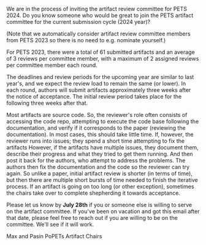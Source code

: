 We are in the process of inviting the artifact review committee for
PETS 2024. Do you know someone who would be great to join the PETS
artifact committee for the current submission cycle (2024 year)?

(Note that we automatically consider artifact review committee members
from PETS 2023 so there is no need to e.g. nominate yourself.)

For PETS 2023, there were a total of 61 submitted artifacts and an average of 3 reviews per committee member, with a maximum of 2 assigned reviews per committee member each round.

The deadlines and review periods for the upcoming year are similar to
last year's, and we expect the review load to remain the same (or lower).
In each round, authors will submit artifacts approximately three weeks after the notice of acceptance. The initial review period takes place for the following three weeks after that.

Most artifacts are source code. So, the reviewer's role often consists of
accessing the code repo, attempting to execute the code base following
the documentation, and verify if it corresponds to the paper (reviewing
the documentation). In most cases, this should take little time. If, however, the reviewer runs into issues; they spend a short time attempting to fix the artifacts
However, if the artifacts have multiple issues, they document them, describe their progress and what they tried to get them running. 
And then post it back for the authors, who attempt to address the problems. The authors then fix the documentation and the code so the reviewer can try again. So unlike a paper,  initial
artifact review is shorter (in terms of time), but then there are
multiple short bursts of time needed to finish the iterative process. If
an artifact is going on too long (or other exception), sometimes the
chairs take over to complete shepherding it towards acceptance.

Please let us know by **July 28th** if you or someone else is willing
to serve on the artifact committee. If you've been on vacation and got this email after that date, please feel free to reach out if you are
willing to be on the committee. We'll see if it will work.


Max and Pasin
PoPETs Artifact Chairs